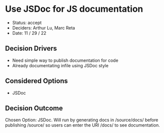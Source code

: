 # Use JSDoc for JS documentation

- Status: accept
- Deciders: Arthur Lu, Marc Reta
- Date: 11 / 29 / 22

## Decision Drivers

- Need simple way to publish documentation for code
- Already documentating infile using JSDoc style

## Considered Options
- JSDoc

## Decision Outcome

Chosen Option: JSDoc. Will run by generating docs in /source/docs/ before publishing /source/ so users can enter the URI /docs/ to see documentation. 
